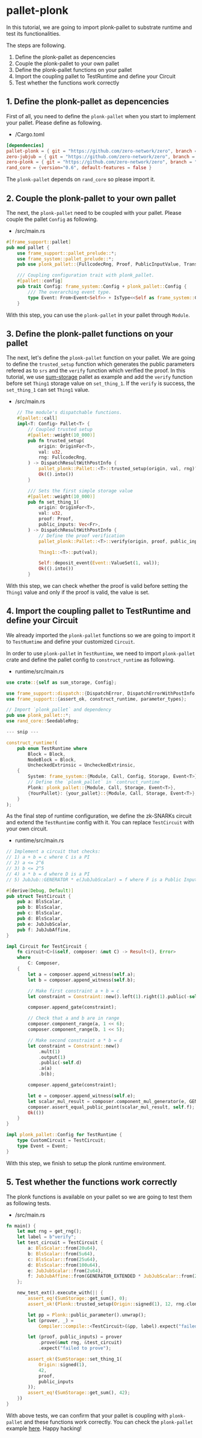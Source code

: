 # pallet-plonk

In this tutorial, we are going to import plonk-pallet to substrate runtime and test its functionalities.

The steps are following.

1. Define the plonk-pallet as depencencies
2. Couple the plonk-pallet to your own pallet
3. Define the plonk-pallet functions on your pallet
4. Import the coupling pallet to TestRuntime and define your Circuit
5. Test whether the functions work correctly


## 1. Define the plonk-pallet as depencencies
First of all, you need to define the `plonk-pallet` when you start to implement your pallet. Please define as following.

- <your-pallet>/Cargo.toml
```toml
[dependencies]
pallet-plonk = { git = "https://github.com/zero-network/zero", branch = "master", default-features = false }
zero-jubjub = { git = "https://github.com/zero-network/zero", branch = "master", default-features = false }
zero-plonk = { git = "https://github.com/zero-network/zero", branch = "master", default-features = false }
rand_core = {version="0.6", default-features = false }
```

The `plonk-pallet` depends on `rand_core` so please import it.

## 2. Couple the plonk-pallet to your own pallet

The next, the `plonk-pallet` need to be coupled with your pallet. Please couple the pallet `Config` as following.

- <your-pallet>/src/main.rs
```rs
#[frame_support::pallet]
pub mod pallet {
    use frame_support::pallet_prelude::*;
    use frame_system::pallet_prelude::*;
    pub use plonk_pallet::{FullcodecRng, Proof, PublicInputValue, Transcript, VerifierData};

    /// Coupling configuration trait with plonk_pallet.
    #[pallet::config]
    pub trait Config: frame_system::Config + plonk_pallet::Config {
        /// The overarching event type.
        type Event: From<Event<Self>> + IsType<<Self as frame_system::Config>::Event>;
    }
```
With this step, you can use the `plonk-pallet` in your pallet through `Module`.

## 3. Define the plonk-pallet functions on your pallet
The next, let's define the `plonk-pallet` function on your pallet. We are going to define the `trusted_setup` function which generates the public parameters refered as to `srs` and the `verify` function which verified the proof. In this tutorial, we use [sum-storage](https://github.com/JoshOrndorff/recipes/blob/master/pallets/sum-storage/src/main.rs) pallet as example and add the `verify` function before set `Thing1` storage value on `set_thing_1`. If the `verify` is success, the `set_thing_1` can set `Thing1` value.

- <your-pallet>/src/main.rs
```rust
    // The module's dispatchable functions.
    #[pallet::call]
    impl<T: Config> Pallet<T> {
        // Coupled trusted setup
        #[pallet::weight(10_000)]
        pub fn trusted_setup(
            origin: OriginFor<T>,
            val: u32,
            rng: FullcodecRng,
        ) -> DispatchResultWithPostInfo {
            pallet_plonk::Pallet::<T>::trusted_setup(origin, val, rng)?;
            Ok(().into())
        }

        /// Sets the first simple storage value
        #[pallet::weight(10_000)]
        pub fn set_thing_1(
            origin: OriginFor<T>,
            val: u32,
            proof: Proof,
            public_inputs: Vec<Fr>,
        ) -> DispatchResultWithPostInfo {
            // Define the proof verification
            pallet_plonk::Pallet::<T>::verify(origin, proof, public_inputs)?;

            Thing1::<T>::put(val);

            Self::deposit_event(Event::ValueSet(1, val));
            Ok(().into())
        }
```
With this step, we can check whether the proof is valid before setting the `Thing1` value and only if the proof is valid, the value is set.

## 4. Import the coupling pallet to TestRuntime and define your Circuit
We already imported the `plonk-pallet` functions so we are going to import it to `TestRumtime` and define your customized `Circuit`.

In order to use `plonk-pallet` in `TestRuntime`, we need to import `plonk-pallet` crate and define the pallet config to `construct_runtime` as following.

- runtime/src/main.rs
```rust
use crate::{self as sum_storage, Config};

use frame_support::dispatch::{DispatchError, DispatchErrorWithPostInfo, PostDispatchInfo};
use frame_support::{assert_ok, construct_runtime, parameter_types};

// Import `plonk_pallet` and dependency
pub use plonk_pallet::*;
use rand_core::SeedableRng;

--- snip ---

construct_runtime!(
    pub enum TestRuntime where
        Block = Block,
        NodeBlock = Block,
        UncheckedExtrinsic = UncheckedExtrinsic,
    {
        System: frame_system::{Module, Call, Config, Storage, Event<T>},
        // Define the `plonk_pallet` in `contruct_runtime`
        Plonk: plonk_pallet::{Module, Call, Storage, Event<T>},
        {YourPallet}: {your_pallet}::{Module, Call, Storage, Event<T>},
    }
);
```

As the final step of runtime configuration, we define the zk-SNARKs circuit and extend the `TestRuntime` config with it. You can replace `TestCircuit` with your own circuit.

- runtime/src/main.rs
```rust
// Implement a circuit that checks:
// 1) a + b = c where C is a PI
// 2) a <= 2^6
// 3) b <= 2^5
// 4) a * b = d where D is a PI
// 5) JubJub::GENERATOR * e(JubJubScalar) = f where F is a Public Input

#[derive(Debug, Default)]
pub struct TestCircuit {
    pub a: BlsScalar,
    pub b: BlsScalar,
    pub c: BlsScalar,
    pub d: BlsScalar,
    pub e: JubJubScalar,
    pub f: JubJubAffine,
}

impl Circuit for TestCircuit {
    fn circuit<C>(&self, composer: &mut C) -> Result<(), Error>
    where
        C: Composer,
    {
        let a = composer.append_witness(self.a);
        let b = composer.append_witness(self.b);

        // Make first constraint a + b = c
        let constraint = Constraint::new().left(1).right(1).public(-self.c).a(a).b(b);

        composer.append_gate(constraint);

        // Check that a and b are in range
        composer.component_range(a, 1 << 6);
        composer.component_range(b, 1 << 5);

        // Make second constraint a * b = d
        let constraint = Constraint::new()
            .mult(1)
            .output(1)
            .public(-self.d)
            .a(a)
            .b(b);

        composer.append_gate(constraint);

        let e = composer.append_witness(self.e);
        let scalar_mul_result = composer.component_mul_generator(e, GENERATOR_EXTENDED)?;
        composer.assert_equal_public_point(scalar_mul_result, self.f);
        Ok(())
    }
}

impl plonk_pallet::Config for TestRuntime {
    type CustomCircuit = TestCircuit;
    type Event = Event;
}
```
With this step, we finish to setup the plonk runtime environment.

## 5. Test whether the functions work correctly
The plonk functions is available on your pallet so we are going to test them as following tests.

- <your-pallet>/src/main.rs
```rust
fn main() {
    let mut rng = get_rng();
    let label = b"verify";
    let test_circuit = TestCircuit {
        a: BlsScalar::from(20u64),
        b: BlsScalar::from(5u64),
        c: BlsScalar::from(25u64),
        d: BlsScalar::from(100u64),
        e: JubJubScalar::from(2u64),
        f: JubJubAffine::from(GENERATOR_EXTENDED * JubJubScalar::from(2u64)),
    };

    new_test_ext().execute_with(|| {
        assert_eq!(SumStorage::get_sum(), 0);
        assert_ok!(Plonk::trusted_setup(Origin::signed(1), 12, rng.clone()));

        let pp = Plonk::public_parameter().unwrap();
        let (prover, _) =
            Compiler::compile::<TestCircuit>(&pp, label).expect("failed to compile circuit");

        let (proof, public_inputs) = prover
            .prove(&mut rng, &test_circuit)
            .expect("failed to prove");

        assert_ok!(SumStorage::set_thing_1(
            Origin::signed(1),
            42,
            proof,
            public_inputs
        ));
        assert_eq!(SumStorage::get_sum(), 42);
    })
}

```
With above tests, we can confirm that your pallet is coupling with `plonk-pallet` and these functions work correctly. You can check the `plonk-pallet` example [here](https://github.com/zero-network/zero/pallet_plonk.rs). Happy hacking!
